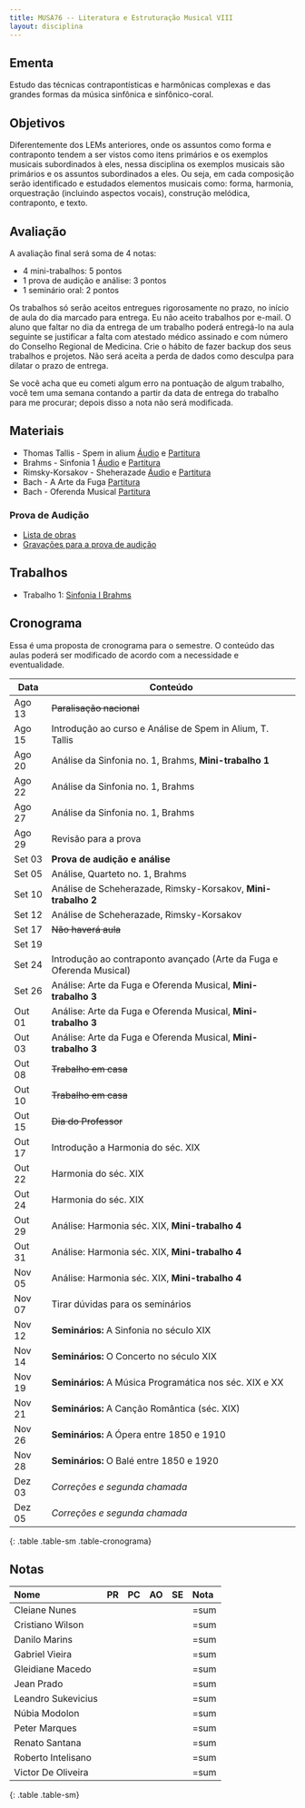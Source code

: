 ```yaml
---
title: MUSA76 -- Literatura e Estruturação Musical VIII
layout: disciplina
---
```


## Ementa

Estudo das técnicas contrapontísticas e harmônicas complexas e das
grandes formas da música sinfônica e sinfônico-coral.

## Objetivos

Diferentemente dos LEMs anteriores, onde os assuntos como forma e
contraponto tendem a ser vistos como itens primários e os exemplos
musicais subordinados à eles, nessa disciplina os exemplos musicais
são primários e os assuntos subordinados a eles. Ou seja, em cada
composição serão identificado e estudados elementos musicais como:
forma, harmonia, orquestração (incluindo aspectos vocais), construção
melódica, contraponto, e texto.

## Avaliação

A avaliação final será soma de 4 notas:

  * 4 mini-trabalhos: 5 pontos
  * 1 prova de audição e análise: 3 pontos
  * 1 seminário oral: 2 pontos

Os trabalhos só serão aceitos entregues rigorosamente no prazo, no
início de aula do dia marcado para entrega. Eu não aceito trabalhos
por e-mail. O aluno que faltar no dia da entrega de um trabalho poderá
entregá-lo na aula seguinte se justificar a falta com atestado médico
assinado e com número do Conselho Regional de Medicina. Crie o hábito
de fazer backup dos seus trabalhos e projetos. Não será aceita a perda
de dados como desculpa para dilatar o prazo de entrega.

Se você acha que eu cometi algum erro na pontuação de algum trabalho,
você tem uma semana contando a partir da data de entrega do trabalho
para me procurar; depois disso a nota não será modificada.

## Materiais

- Thomas Tallis - Spem in alium [Áudio][1] e [Partitura][2]
- Brahms - Sinfonia 1 [Áudio][3] e [Partitura][4]
- Rimsky-Korsakov - Sheherazade [Áudio][5] e [Partitura][6]
- Bach - A Arte da Fuga [Partitura][8]
- Bach - Oferenda Musical [Partitura][10]

### Prova de Audição

- [Lista de obras](/pedro/lista-prova-audicao-lem8/)
- [Gravações para a prova de audição][11]


<!--
- Bach - A Arte da Fuga [Áudio][7] e [Partitura][8]
- Bach - Oferenda Musical [Áudio][9] e [Partitura][10]
-->


## Trabalhos

- Trabalho 1: [Sinfonia I Brahms](/pedro/trabalho-brahms/)

<!--
- Trabalho 2: [Scheherazade](/pedro/trabalho-scheherazade/)
- Trabalho 3: [Fuga](/pedro/trabalho-fuga/)
-->

## Cronograma

Essa é uma proposta de cronograma para o semestre. O conteúdo das
aulas poderá ser modificado de acordo com a necessidade e
eventualidade.

| Data   | Conteúdo                                                             |
| -----  | ---                                                                  |
| Ago 13 | <del>Paralisação nacional</del>                                      |
| Ago 15 | Introdução ao curso e Análise de Spem in Alium, T. Tallis            |
| Ago 20 | Análise da Sinfonia no. 1, Brahms, **Mini-trabalho 1**               |
| Ago 22 | Análise da Sinfonia no. 1, Brahms                                    |
| Ago 27 | Análise da Sinfonia no. 1, Brahms                                    |
| Ago 29 | Revisão para a prova                                                 |
| Set 03 | **Prova de audição e análise**                                       |
| Set 05 | Análise, Quarteto no. 1, Brahms                                      |
| Set 10 | Análise de Scheherazade, Rimsky-Korsakov, **Mini-trabalho 2**        |
| Set 12 | Análise de Scheherazade, Rimsky-Korsakov                             |
| Set 17 | <del>Não haverá aula</del>                                           |
| Set 19 |                                                                      |
| Set 24 | Introdução ao contraponto avançado (Arte da Fuga e Oferenda Musical) |
| Set 26 | Análise: Arte da Fuga e Oferenda Musical,  **Mini-trabalho 3**       |
| Out 01 | Análise: Arte da Fuga e Oferenda Musical,  **Mini-trabalho 3**       |
| Out 03 | Análise: Arte da Fuga e Oferenda Musical,  **Mini-trabalho 3**       |
| Out 08 | <del>Trabalho em casa</del>                                          |
| Out 10 | <del>Trabalho em casa</del>                                          |
| Out 15 | <del>Dia do Professor</del>                                          |
| Out 17 | Introdução a Harmonia do séc. XIX                                    |
| Out 22 | Harmonia do séc. XIX                                                 |
| Out 24 | Harmonia do séc. XIX                                                 |
| Out 29 | Análise: Harmonia séc. XIX, **Mini-trabalho 4**                      |
| Out 31 | Análise: Harmonia séc. XIX, **Mini-trabalho 4**                      |
| Nov 05 | Análise: Harmonia séc. XIX, **Mini-trabalho 4**                      |
| Nov 07 | Tirar dúvidas para os seminários                                     |
| Nov 12 | **Seminários:** A Sinfonia no século XIX                             |
| Nov 14 | **Seminários:** O Concerto no século XIX                             |
| Nov 19 | **Seminários:** A Música Programática nos séc. XIX e XX              |
| Nov 21 | **Seminários:** A Canção Romântica (séc. XIX)                        |
| Nov 26 | **Seminários:** A Ópera entre 1850 e 1910                            |
| Nov 28 | **Seminários:** O Balé entre 1850 e 1920                             |
| Dez 03 | *Correções e segunda chamada*                                        |
| Dez 05 | *Correções e segunda chamada*                                        |
{: .table .table-sm .table-cronograma}


## Notas

| Nome               | PR | PC | AO | SE | Nota |
| :----------------- | :- | :- | :- | :- | :--- |
| Cleiane Nunes      |    |    |    |    | =sum |
| Cristiano Wilson   |    |    |    |    | =sum |
| Danilo Marins      |    |    |    |    | =sum |
| Gabriel Vieira     |    |    |    |    | =sum |
| Gleidiane Macedo   |    |    |    |    | =sum |
| Jean Prado         |    |    |    |    | =sum |
| Leandro Sukevicius |    |    |    |    | =sum |
| Núbia Modolon      |    |    |    |    | =sum |
| Peter Marques      |    |    |    |    | =sum |
| Renato Santana     |    |    |    |    | =sum |
| Roberto Intelisano |    |    |    |    | =sum |
| Victor De Oliveira |    |    |    |    | =sum |
{: .table .table-sm}


[1]: https://www.dropbox.com/s/i7bt27hm0wffoif/Thomas%20Tallis%20-%20Spem%20in%20alium.mp3?dl=0
[2]: https://www.dropbox.com/s/5zmcywht152nn4w/Thomas%20Tallis%20-%20Spem%20in%20alium.pdf?dl=0
[3]: https://www.dropbox.com/s/dgqftf0c5hhbytf/Brahms%20-%20Sinfonia%201.m4a?dl=0
[4]: https://www.dropbox.com/s/9mh54tjm6bt8j7i/Brahms%20-%20Sinfonia%201.pdf?dl=0
[5]: https://www.dropbox.com/s/le8vrrys4s528ga/Rimsky-Korsakov%20-%20Sheherazade%20-%20Orquestra.m4a?dl=0
[6]: https://www.dropbox.com/s/ibpj6dwlkqz8xr4/Rimsky-Korsakov%20-%20Sheherazade%20-%20Orquestra.pdf?dl=0
[7]: http://#
[8]: https://www.dropbox.com/s/vwjs88y43yh26sg/Bach%20-%20A%20Arte%20da%20Fuga.pdf?dl=0
[9]: http://#
[10]: https://www.dropbox.com/s/hu8awmglpq1yupp/Bach%20-%20Oferenda%20Musical.pdf?dl=0
[11]: https://www.dropbox.com/s/hdwdp46kf1t9bvn/Musicas%20Audicao.zip?dl=0

